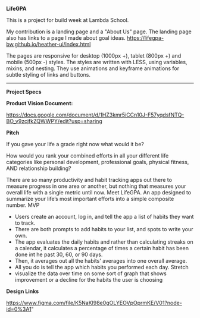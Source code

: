 **LifeGPA**

This is a project for build week at Lambda School. 

My contribution is a landing page and a "About Us" page. The landing page also has links to a page I made about goal ideas.
https://lifegpa-bw.github.io/heather-ui/index.html


The pages are responsive for desktop (1000px +), tablet (800px +) and mobile (500px -) styles. The styles are written with LESS, using variables, mixins, and nesting. They use animations and keyframe animations for subtle styling of links and buttons.

-----------------------------

**Project Specs**


**Product Vision Document:**

https://docs.google.com/document/d/1HZ3kmr5iCCn10J-F57yqdsfNTQ-BO_v9zcjfkZQWWPY/edit?usp=sharing

**Pitch**

If you gave your life a grade right now what would it be?

How would you rank your combined efforts in all your different life categories like personal development, professional goals, physical fitness, AND relationship building?

There are so many productivity and habit tracking apps out there to measure progress in one area or another, but nothing that measures your overall life with a single metric until now. Meet LifeGPA. An app designed to summarize your life’s most important efforts into a simple composite number.
MVP
- Users create an account, log in, and tell the app a list of habits they want to track. 
- There are both prompts to add habits to your list, and spots to write your own. 
- The app evaluates the daily habits and rather than calculating streaks on a calendar, it calculates a percentage of times a certain habit has been done int he past 30, 60, or 90 days. 
- Then, it averages out all the habits' averages into one overall average. 
- All you do is tell the app which habits you performed each day.
Stretch
- visualize the data over time on some sort of graph that shows improvement or a decline for the habits the user is choosing

**Design Links**

https://www.figma.com/file/K5NaKl98e0gOLYEOVpOprmKE/V01?node-id=0%3A1"
	
